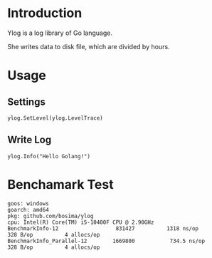 # Introduction
Ylog is a log library of Go language.

She writes data to disk file, which are divided by hours.

# Usage

## Settings

    ylog.SetLevel(ylog.LevelTrace)

## Write Log

    ylog.Info("Hello Golang!")


# Benchamark Test 

    goos: windows
    goarch: amd64
    pkg: github.com/bosima/ylog
    cpu: Intel(R) Core(TM) i5-10400F CPU @ 2.90GHz
    BenchmarkInfo-12             	  831427	      1318 ns/op	     328 B/op	       4 allocs/op
    BenchmarkInfo_Parallel-12    	 1669800	       734.5 ns/op	     328 B/op	       4 allocs/op
